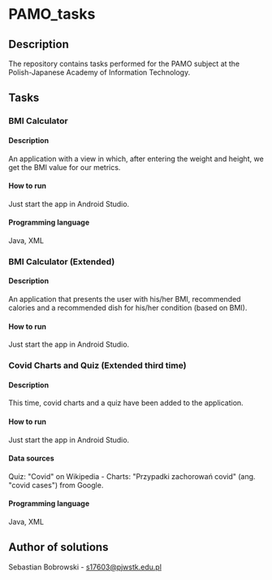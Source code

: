 # PAMO_tasks
## Description
The repository contains tasks performed for the PAMO subject at the Polish-Japanese Academy of Information Technology.
## Tasks
### BMI Calculator
#### Description
An application with a view in which, after entering the weight and height, we get the BMI value for our metrics.
#### How to run
Just start the app in Android Studio.
#### Programming language
Java, XML
### BMI Calculator (Extended)
#### Description
An application that presents the user with his/her BMI, recommended calories and a recommended dish for his/her condition (based on BMI).
#### How to run
Just start the app in Android Studio.
### Covid Charts and Quiz (Extended third time)
#### Description
This time, covid charts and a quiz have been added to the application.
#### How to run
Just start the app in Android Studio.
#### Data sources
Quiz: "Covid" on Wikipedia - Charts: "Przypadki zachorowań covid" (ang. "covid cases") from Google.
#### Programming language
Java, XML
## Author of solutions
Sebastian Bobrowski - s17603@pjwstk.edu.pl